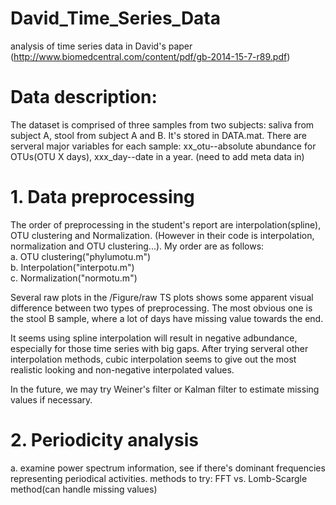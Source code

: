 # David_Time_Series_Data
analysis of time series data in David's paper  
(http://www.biomedcentral.com/content/pdf/gb-2014-15-7-r89.pdf)

# Data description:
The dataset is comprised of three samples from two subjects: saliva from subject A, stool from subject A and B. 
It's stored in DATA.mat. There are serveral major variables for each sample: xx_otu--absolute abundance for OTUs(OTU X days),
xxx_day--date in a year. (need to add meta data in)

# 1. Data preprocessing
The order of preprocessing in the student's report are interpolation(spline), OTU clustering and Normalization.
(However in their code is interpolation, normalization and OTU clustering...). My order are as follows:  
 a. OTU clustering("phylumotu.m")  
 b. Interpolation("interpotu.m")  
 c. Normalization("normotu.m")  

Several raw plots in the /Figure/raw TS plots shows some apparent visual difference between two types of preprocessing. The most obvious one is the stool B sample, where a lot of days have missing value towards the end.  

It seems using spline interpolation will result in negative adbundance, especially for those time series with big gaps. After trying serveral other interpolation methods, cubic interpolation seems to give out the most realistic looking and non-negative interpolated values.  

In the future, we may try Weiner's filter or Kalman filter to estimate missing values if necessary.

# 2. Periodicity analysis
 a. examine power spectrum information, see if there's dominant frequencies representing periodical activities.
    methods to try: FFT vs. Lomb-Scargle method(can handle missing values)
